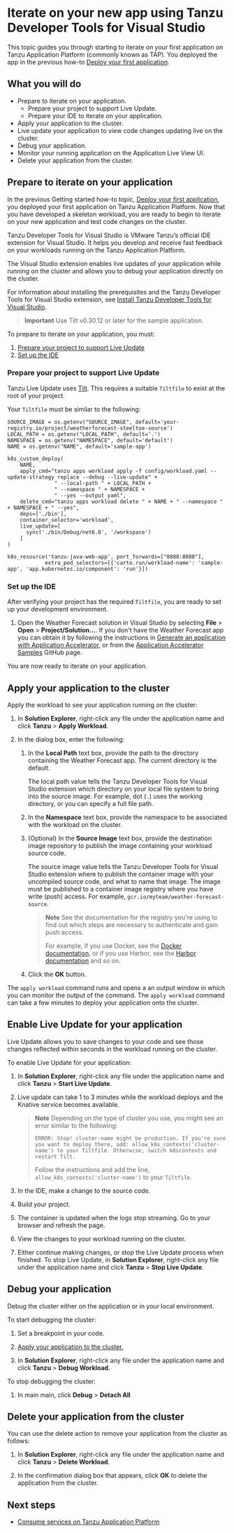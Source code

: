 # Iterate on your new app using Tanzu Developer Tools for Visual Studio

This topic guides you through starting to iterate on your first application on
Tanzu Application Platform (commonly known as TAP).
You deployed the app in the previous how-to [Deploy your first application](deploy-first-app.hbs.md).

## <a id="you-will"></a>What you will do

- Prepare to iterate on your application.
  - Prepare your project to support Live Update.
  - Prepare your IDE to iterate on your application.
- Apply your application to the cluster.
- Live update your application to view code changes updating live on the cluster.
- Debug your application.
- Monitor your running application on the Application Live View UI.
- Delete your application from the cluster.

## <a id="prepare-to-iterate"></a>Prepare to iterate on your application

In the previous Getting started how-to topic, [Deploy your first application](deploy-first-app.hbs.md),
you deployed your first application on Tanzu Application Platform.
Now that you have developed a skeleton workload, you are ready to begin to iterate on your new
application and test code changes on the cluster.

Tanzu Developer Tools for Visual Studio is VMware Tanzu’s official IDE extension for Visual Studio.
It helps you develop and receive fast feedback on your workloads running on the Tanzu Application Platform.

The Visual Studio extension enables live updates of your application while running on the cluster
and allows you to debug your application directly on the cluster.

For information about installing the prerequisites and the Tanzu Developer Tools for Visual Studio extension,
see [Install Tanzu Developer Tools for Visual Studio](../vs-extension/install.hbs.md).

> **Important** Use Tilt v0.30.12 or later for the sample application.

To prepare to iterate on your application, you must:

1. [Prepare your project to support Live Update](#prepare-live-update)
1. [Set up the IDE](#set-up-ide)

### <a id="prepare-live-update"></a>Prepare your project to support Live Update

Tanzu Live Update uses [Tilt](https://tilt.dev/). This requires a suitable
`Tiltfile` to exist at the root of your project.

Your `Tiltfile` must be similar to the following:

```starlark
SOURCE_IMAGE = os.getenv("SOURCE_IMAGE", default='your-registry.io/project/weatherforecast-steeltoe-source')
LOCAL_PATH = os.getenv("LOCAL_PATH", default='.')
NAMESPACE = os.getenv("NAMESPACE", default='default')
NAME = os.getenv("NAME", default='sample-app')

k8s_custom_deploy(
    NAME,
    apply_cmd="tanzu apps workload apply -f config/workload.yaml --update-strategy replace --debug --live-update" +
               " --local-path " + LOCAL_PATH +
               " --namespace " + NAMESPACE +
               " --yes --output yaml",
    delete_cmd="tanzu apps workload delete " + NAME + " --namespace " + NAMESPACE + " --yes",
    deps=['./bin'],
    container_selector='workload',
    live_update=[
      sync('./bin/Debug/net6.0', '/workspace')
    ]
)

k8s_resource('tanzu-java-web-app', port_forwards=["8080:8080"],
            extra_pod_selectors=[{'carto.run/workload-name': 'sample-app', 'app.kubernetes.io/component': 'run'}])
```

### <a id="set-up-ide"></a>Set up the IDE

After verifying your project has the required `Tiltfile`,
you are ready to set up your development environment.

1. Open the Weather Forecast solution in Visual Studio by selecting **File** > **Open** > **Project/Solution...**.
   If you don't have the Weather Forecast app you can obtain it by following the instructions in
   [Generate an application with Application Accelerator](generate-first-app.html), or from the
   [Application Accelerator Samples](https://github.com/vmware-tanzu/application-accelerator-samples)
   GitHub page.

You are now ready to iterate on your application.

## <a id="apply-your-app"></a>Apply your application to the cluster

Apply the workload to see your application running on the cluster:

1. In **Solution Explorer**, right-click any file under the application name and click **Tanzu** > **Apply Workload**.

1. In the dialog box, enter the following:

   1. In the **Local Path** text box, provide the path to the directory containing the Weather Forecast app.
      The current directory is the default.

      The local path value tells the Tanzu Developer Tools for Visual Studio extension which directory
      on your local file system to bring into the source image.
      For example, dot (`.`) uses the working directory, or you can specify a full file path.

   1. In the **Namespace** text box, provide the namespace to be associated with the workload
      on the cluster.

   1. (Optional) In the **Source Image** text box, provide the destination image repository to publish the
      image containing your workload source code.

      The source image value tells the Tanzu Developer Tools for Visual Studio extension where to publish
      the container image with your uncompiled source code, and what to name that image.
      The image must be published to a container image registry where you have write (push) access.
      For example, `gcr.io/myteam/weather-forecast-source`.

      > **Note** See the documentation for the registry you're using to find out which steps are
      > necessary to authenticate and gain push access.
      >
      > For example, if you use Docker, see the [Docker documentation](https://docs.docker.com/engine/reference/commandline/login/),
      > or if you use Harbor, see the [Harbor documentation](https://goharbor.io/docs/1.10/working-with-projects/working-with-images/pulling-pushing-images/) and so on.

   1. Click the **OK** button.

The `apply workload` command runs and opens a an output window in which you can monitor the output of the command.
The `apply workload` command can take a few minutes to deploy your application onto the cluster.

## <a id="live-update-your-app"></a>Enable Live Update for your application

Live Update allows you to save changes to your code and see those changes reflected within seconds
in the workload running on the cluster.

To enable Live Update for your application:

1. In **Solution Explorer**, right-click any file under the application name and click **Tanzu** > **Start Live Update**.

1. Live update can take 1 to 3 minutes while the workload deploys and the Knative service becomes available.

   >**Note** Depending on the type of cluster you use, you might see an error similar to the following:
   >
   >`ERROR: Stop! cluster-name might be production.
   >If you're sure you want to deploy there, add:
   >allow_k8s_contexts('cluster-name')
   >to your Tiltfile. Otherwise, switch k8scontexts and restart Tilt.`
   >
   >Follow the instructions and add the line, `allow_k8s_contexts('cluster-name')` to your `Tiltfile`.

1. In the IDE, make a change to the source code.

1. Build your project.

1. The container is updated when the logs stop streaming. Go to your browser and refresh the page.

1. View the changes to your workload running on the cluster.

1. Either continue making changes, or stop the Live Update process when finished.
   To stop Live Update, in **Solution Explorer**, right-click any file under the application name
   and click **Tanzu** > **Stop Live Update**.

## <a id="debug-your-app"></a>Debug your application

Debug the cluster either on the application or in your local environment.

To start debugging the cluster:

1. Set a breakpoint in your code.

1. [Apply your application to the cluster.](#apply-your-app)

1. In **Solution Explorer**, right-click any file under the application name  and click **Tanzu** > **Debug Workload**.

To stop debugging the cluster:

1. In main main, click **Debug** > **Detach All**

## <a id="delete-your-app"></a>Delete your application from the cluster

You can use the delete action to remove your application from the cluster as follows:

1. In **Solution Explorer**, right-click any file under the application name and click **Tanzu** > **Delete Workload**.

1. In the confirmation dialog box that appears, click **OK** to delete the application from the cluster.

## <a id="next-steps"></a> Next steps

- [Consume services on Tanzu Application Platform](consume-services.md)
